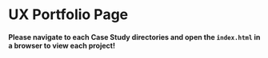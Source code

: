 # UX Portfolio Page

#### Please navigate to each Case Study directories and open the `index.html` in a browser to view each project!
